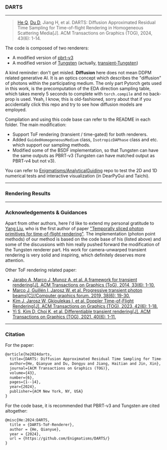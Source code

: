 ### DARTS

---

> [He Q](https://github.com/Enigmatisms), [Du D](https://github.com/dongyu-du), Jiang H, et al. DARTS: Diffusion Approximated Residual Time Sampling for Time-of-flight Rendering in Homogeneous Scattering Media[J]. ACM Transactions on Graphics (TOG), 2024, 43(6): 1-14.

The code is composed of two renderers:

- A modified version of [pbrt-v3](https://github.com/mmp/pbrt-v3)
- A modified version of [Tungsten](https://github.com/tunabrain/tungsten) (actually, [transient-Tungsten](https://github.com/GhostatSpirit))

A kind reminder: don't get misled. **Diffusion** here does not mean DDPM related generative AI. It is an optics concept which describes the "diffusion" of photons within the participating medium. The only part Pytorch gets used in this work, is the precomputation of the EDA direction sampling table, which takes merely 5 seconds to complete with `torch.compile` and no back-prop is used. Yeah, I know, this is old-fashioned, sorry about that if you accidentally click this repo and try to see how diffusion models are employed.

Compilation and using this code base can refer to the README in each folder. The main modification:

- Support ToF rendering (transient / time-gated) for both renderers.
- Added `GuidedHomogeneousMedium` class, `IsotropicDAPhase` class and etc. which support our sampling methods.
- Modified some of the BSDF implementation, so that Tungsten can have the same outputs as PBRT-v3 (Tungsten can have matched output as PBRT-v4 but not v3).

You can refer to [Enigmatisms/AnalyticalGuiding]() repo to test the 2D and 1D numerical tests and interactive visualization (in DearPyGui and Taichi).

---

### Rendering Results





---

### Acknowledgements & Guidances

Apart from other authors, here I'd like to extend my personal gratitude to [Yang Liu](https://github.com/GhostatSpirit), who is the first author of paper ["Temporally sliced photon primitives for time-of-flight rendering"](https://onlinelibrary.wiley.com/doi/abs/10.1111/cgf.14584). The implementation (photon point methods) of our method is based on the code base of his (listed above) and some of the discussions with him really pushed forward the modification of the Tungsten renderer part. His work for camera-unwarped transient rendering is very solid and inspiring, which definitely deserves more attention.

Other ToF rendering related paper:

- [Jarabo A, Marco J, Munoz A, et al. A framework for transient rendering[J]. ACM Transactions on Graphics (ToG), 2014, 33(6): 1-10.](https://cs.dartmouth.edu/~wjarosz/publications/jarabo14framework.html)
- [Marco J, Guillén I, Jarosz W, et al. Progressive transient photon beams[C]//Computer graphics forum. 2019, 38(6): 19-30.](https://onlinelibrary.wiley.com/doi/am-pdf/10.1111/cgf.13600)
- [Kim J, Jarosz W, Gkioulekas I, et al. Doppler Time-of-Flight Rendering[J]. ACM Transactions on Graphics (TOG), 2023, 42(6): 1-18.](https://dl.acm.org/doi/abs/10.1145/3618335)
- [Yi S, Kim D, Choi K, et al. Differentiable transient rendering[J]. ACM Transactions on Graphics (TOG), 2021, 40(6): 1-11.](https://dl.acm.org/doi/abs/10.1145/3478513.3480498)

---

### Citation

For the paper:

```tex
@article{he2024darts,
  title={DARTS: Diffusion Approximated Residual Time Sampling for Time-of-flight Rendering in Homogeneous Scattering Media},
  author={He, Qianyue and Du, Dongyu and Jiang, Haitian and Jin, Xin},
  journal={ACM Transactions on Graphics (TOG)},
  volume={43},
  number={6},
  pages={1--14},
  year={2024},
  publisher={ACM New York, NY, USA}
}
```

For the code base, it is recommended that PBRT-v3 and Tungsten are cited altogether:

```tex
@misc{He:2024:DARTS,
  title = {DARTS-ToF-Renderer},
  author = {He, Qianyue},
  year = {2024},
  url = {https://github.com/Enigmatisms/DARTS/}
}
```